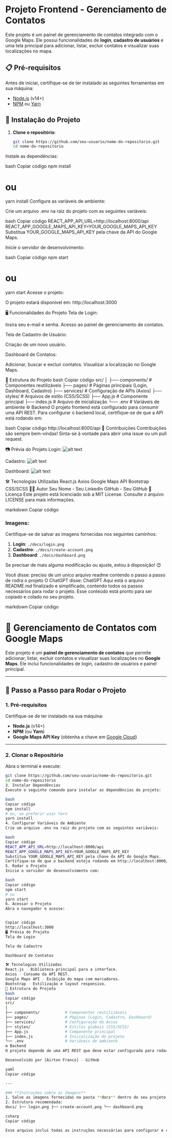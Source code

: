 # Projeto Frontend - Gerenciamento de Contatos

Este projeto é um painel de gerenciamento de contatos integrado com o Google Maps. Ele possui funcionalidades de **login**, **cadastro de usuários** e uma tela principal para adicionar, listar, excluir contatos e visualizar suas localizações no mapa.

## 📋 Pré-requisitos

Antes de iniciar, certifique-se de ter instalado as seguintes ferramentas em sua máquina:

- [Node.js](https://nodejs.org/) (v14+)
- [NPM](https://www.npmjs.com/) ou [Yarn](https://yarnpkg.com/)

## 🚀 Instalação do Projeto

1. **Clone o repositório**:
   ```bash
   git clone https://github.com/seu-usuario/nome-do-repositorio.git
   cd nome-do-repositorio
Instale as dependências:

bash
Copiar código
npm install
# ou
yarn install
Configure as variáveis de ambiente:

Crie um arquivo .env na raiz do projeto com as seguintes variáveis:

bash
Copiar código
REACT_APP_API_URL=http://localhost:8000/api
REACT_APP_GOOGLE_MAPS_API_KEY=YOUR_GOOGLE_MAPS_API_KEY
Substitua YOUR_GOOGLE_MAPS_API_KEY pela chave da API do Google Maps.

Inicie o servidor de desenvolvimento:

bash
Copiar código
npm start
# ou
yarn start
Acesse o projeto:

O projeto estará disponível em: http://localhost:3000

🖥️ Funcionalidades do Projeto
Tela de Login:

Insira seu e-mail e senha.
Acesso ao painel de gerenciamento de contatos.

Tela de Cadastro de Usuário:

Criação de um novo usuário.

Dashboard de Contatos:

Adicionar, buscar e excluir contatos.
Visualizar a localização no Google Maps.

📂 Estrutura do Projeto
bash
Copiar código
src/
│
├── components/           # Componentes reutilizáveis
├── pages/                # Páginas principais (Login, Dashboard, Cadastro)
├── services/             # Configuração de APIs (Axios)
├── styles/               # Arquivos de estilo (CSS/SCSS)
├── App.js                # Componente principal
├── index.js              # Arquivo de inicialização
└── .env                  # Variáveis de ambiente
⚙️ Backend
O projeto frontend está configurado para consumir uma API REST. Para configurar o backend local, certifique-se de que a API está rodando em:

bash
Copiar código
http://localhost:8000/api
🤝 Contribuições
Contribuições são sempre bem-vindas! Sinta-se à vontade para abrir uma issue ou um pull request.

📷 Prévia do Projeto
Login:
![alt text](image.png)

Cadastro:
![alt text](image-1.png)

Dashboard:
![alt text](image-2.png)


🛠️ Tecnologias Utilizadas
React.js
Axios
Google Maps API
Bootstrap
CSS/SCSS
🧑‍💻 Autor
Seu Nome - Seu LinkedIn
GitHub - Seu GitHub
📝 Licença
Este projeto está licenciado sob a MIT License. Consulte o arquivo LICENSE para mais informações.

markdown
Copiar código

### Imagens:
Certifique-se de salvar as imagens fornecidas nos seguintes caminhos:

1. **Login**: `./docs/login.png`
2. **Cadastro**: `./docs/create-account.png`
3. **Dashboard**: `./docs/dashboard.png`

Se precisar de mais alguma modificação ou ajuste, estou à disposição! 😊





Você disse:
preciso de um unico arquivo readme contendo o passo a passo de rodra o projeto
O ChatGPT disse:
ChatGPT
Aqui está o arquivo README.md finalizado e simplificado, contendo todos os passos necessários para rodar o projeto. Esse conteúdo está pronto para ser copiado e colado no seu projeto.

markdown
Copiar código
# 📌 Gerenciamento de Contatos com Google Maps

Este projeto é um **painel de gerenciamento de contatos** que permite adicionar, listar, excluir contatos e visualizar suas localizações no **Google Maps**. Ele inclui funcionalidades de login, cadastro de usuários e painel principal.

---

## 🚀 Passo a Passo para Rodar o Projeto

### 1. **Pré-requisitos**

Certifique-se de ter instalado na sua máquina:

- **Node.js** (v14+)
- **NPM** (ou **Yarn**)
- **Google Maps API Key** (obtenha a chave em [Google Cloud](https://console.cloud.google.com/))

---

### 2. **Clonar o Repositório**

Abra o terminal e execute:

```bash
git clone https://github.com/seu-usuario/nome-do-repositorio.git
cd nome-do-repositorio
3. Instalar Dependências
Execute o seguinte comando para instalar as dependências do projeto:

bash
Copiar código
npm install
# ou, se preferir usar Yarn
yarn install
4. Configurar Variáveis de Ambiente
Crie um arquivo .env na raiz do projeto com as seguintes variáveis:

bash
Copiar código
REACT_APP_API_URL=http://localhost:8000/api
REACT_APP_GOOGLE_MAPS_API_KEY=YOUR_GOOGLE_MAPS_API_KEY
Substitua YOUR_GOOGLE_MAPS_API_KEY pela chave da API do Google Maps.
Certifique-se de que o backend esteja rodando em http://localhost:8000/api.
5. Rodar o Projeto
Inicie o servidor de desenvolvimento com:

bash
Copiar código
npm start
# ou
yarn start
6. Acessar o Projeto
Abra o navegador e acesse:


Copiar código
http://localhost:3000
🖥️ Prévia do Projeto
Tela de Login

Tela de Cadastro

Dashboard de Contatos

🛠️ Tecnologias Utilizadas
React.js - Biblioteca principal para a interface.
Axios - Consumo da API REST.
Google Maps API - Exibição do mapa com marcadores.
Bootstrap - Estilização e layout responsivo.
📂 Estrutura do Projeto
bash
Copiar código
src/
│
├── components/           # Componentes reutilizáveis
├── pages/                # Páginas (Login, Cadastro, Dashboard)
├── services/             # Configuração do Axios
├── styles/               # Estilos globais (CSS/SCSS)
├── App.js                # Componente principal
├── index.js              # Inicialização do projeto
└── .env                  # Variáveis de ambiente
⚙️ Backend
O projeto depende de uma API REST que deve estar configurada para rodar localmente em http://localhost:8000/api.

Desenvolvido por [Airton Franco] - GitHub

yaml
Copiar código

---

### **Instruções sobre as Imagens**
1. Salve as imagens fornecidas na pasta **docs** dentro do seu projeto.
2. Estrutura recomendada:
docs/ ├── login.png ├── create-account.png └── dashboard.png

csharp
Copiar código

Esse arquivo inclui todas as instruções necessárias para configurar e rodar o projeto pela primeira vez, além de uma prévia visual com as imagens correspondentes. Se precisar de mais alguma alteração, é só avisar! 🚀









